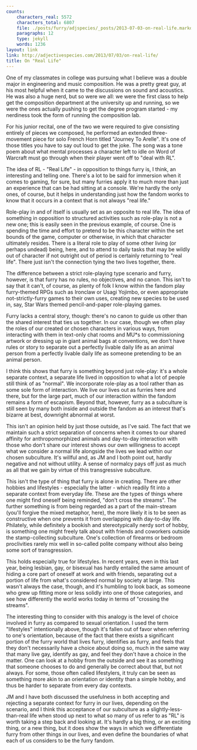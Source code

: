 ```yaml
---
counts:
    characters_real: 5572
    characters_total: 6807
    file: ./posts/furry/adjspecies/_posts/2013-07-03-on-real-life.markdown
    paragraphs: 12
    type: jekyll
    words: 1236
layout: link
link: http://adjectivespecies.com/2013/07/03/on-real-life/
title: On "Real Life"
---
```


One of my classmates in college was pursuing what I believe was a double major
in engineering and music composition.  He was a pretty great guy, at his most
helpful when it came to the discussions on sound and acoustics.  He was also a
huge nerd, but so were we all: we were the first class to help get the
composition department at the university up and running, so we were the ones
actually pushing to get the degree program started - my nerdiness took the form
of running the composition lab.

For his junior recital, one of the two we were required to give consisting
entirely of pieces we composed, he performed an extended three-movement piece
for solo French Horn titled "Journey To Arelle".  It's one of those titles you
have to say out loud to get the joke.  The song was a tone poem about what
mental processes a character left to idle on Word of Warcraft must go through
when their player went off to "deal with RL".

The idea of RL - "Real Life" - in opposition to things furry is, I think, an
interesting and telling one.  There's a lot to be said for immersion when it
comes to gaming, for sure, but many furries apply it to much more than just an
experience that can be had sitting at a console.  We're hardly the only ones, of
course, but it helps in understanding just how the fandom works to know that it
occurs in a context that is not always "real life."<!--more-->

Role-play in and of itself is usually set as an opposite to real life. The idea
of something in opposition to structured activities such as role-play is not a
new one;  this is easily seen in the previous example, of course.  One is
spending the time and effort to pretend to be this character within the set
bounds of the game, computer or otherwise, in which that character ultimately
resides.  There is a literal role to play of some other living (or perhaps
undead) being, here, and to attend to daily tasks that may be wildly out of
character if not outright out of period is certainly returning to "real life".
There just isn't the connection tying the two lives together, there.

The difference between a strict role-playing type scenario and furry, however,
is that furry has no rules, no objectives, and no canon.  This isn't to say that
it can't, of course, as plenty of folk I know within the fandom play
furry-themed RPGs such as Ironclaw or Usagi Yojimbo, or even appropriate
not-strictly-furry games to their own uses, creating new species to be used in,
say, Star Wars themed pencil-and-paper role-playing games.

Furry lacks a central story, though: there's no canon to guide us other than the
shared interest that ties us together.  In our case, though we often play the
roles of our created or chosen characters in various ways, from interacting with
them in text-only chat rooms and MU\*s to commissioning artwork or dressing up
in giant animal bags at conventions, we don't have rules or story to separate
out a perfectly livable daily life as an animal person from a perfectly livable
daily life as someone pretending to be an animal person.

I think this shows that furry is something beyond just role-play: it's a whole
separate context, a separate life lived in opposition to what a lot of people
still think of as "normal".  We incorporate role-play as a tool rather than as
some sole form of interaction.  We live our lives out as furries here and there,
but for the large part, much of our interaction within the fandom remains a form
of escapism.  Beyond that, however, furry as a subculture is still seen by many
both inside and outside the fandom as an interest that's bizarre at best,
downright abnormal at worst.

This isn't an opinion held by just those outside, as I've said.  The fact that
we maintain such a strict separation of concerns when it comes to our shared
affinity for anthropomorphized animals and day-to-day interaction with those who
don't share our interest shows our own willingness to accept what we consider a
normal life alongside the lives we lead within our chosen subculture.  It's
willful and, as JM and I both point out, hardly negative and not without
utility.  A sense of normalcy pays off just as much as all that we gain by
virtue of this transgressive subculture.

This isn't the type of thing that furry is alone in creating.  There are other
hobbies and lifestyles - especially the latter - which readily fit into a
separate context from everyday life.  These are the types of things where one
might find oneself being reminded, "don't cross the streams".  The further
something is from being regarded as a part of the main-stream (you'll forgive
the mixed metaphor, here), the more likely it is to be seen as constructive when
one prevents it from overlapping with day-to-day life.  Philately, while
definitely a bookish and stereotypically nerdy sort of hobby, is something one
might freely talk about with friends and coworkers outside the stamp-collecting
subculture.  One's collection of firearms or bedroom proclivities rarely mix
well in so-called polite company without also being some sort of transgression.

This holds especially true for lifestyles.  In recent years, even in this last
year, being lesbian, gay, or bisexual has hardly entailed the same amount of
hiding a core part of oneself at work and with friends, separating out a portion
of life from what's considered normal by society at large.  This wasn't always
the case, though, and it's humbling to look back, as someone who grew up fitting
more or less solidly into one of those categories, and see how differently the
world works today in terms of "crossing the streams".  

The interesting thing to consider with this analogy is the level of choice
involved in furry as compared to sexual orientation.  I used the term
"lifestyles" intentionally above, though it's fallen out of favor when referring
to one's orientation, because of the fact that there exists a significant
portion of the furry world that lives furry, identifies as furry, and feels that
they don't necessarily have a choice about doing so, much in the same way that
many live gay, identify as gay, and feel they don't have a choice in the matter.
One can look at a hobby from the outside and see it as something that someone
chooses to do and generally be correct about that, but not always.  For some,
those often called lifestylers, it truly can be seen as something more akin to
an orientation or identity than a simple hobby, and thus be harder to separate
from every day contexts.

JM and I have both discussed the usefulness in both accepting and rejecting a
separate context for furry in our lives, depending on the scenario, and I think
this acceptance of our subculture as a slightly-less-than-real life when stood
up next to what so many of us refer to as "RL" is worth taking a step back and
looking at.  It's hardly a big thing, or an exciting thing, or a new thing, but
it does show the ways in which we differentiate furry from other things in our
lives, and even define the boundaries of what each of us considers to be the
furry fandom.
